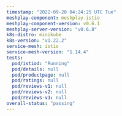 ```yaml
---
timestamp: "2022-09-20 04:24:25 UTC Tue"
meshplay-component: meshplay-istio
meshplay-component-version: v0.6.1
meshplay-server-version: "v0.6.8"
k8s-distro: minikube
k8s-version: "v1.22.2"
service-mesh: istio
service-mesh-version: "1.14.4"
tests:
  pod/istiod: "Running"
  pod/details: null
  pod/productpage: null
  pod/ratings: null
  pod/reviews-v1: null
  pod/reviews-v2: null
  pod/reviews-v3: null
overall-status: "passing"
---
```

